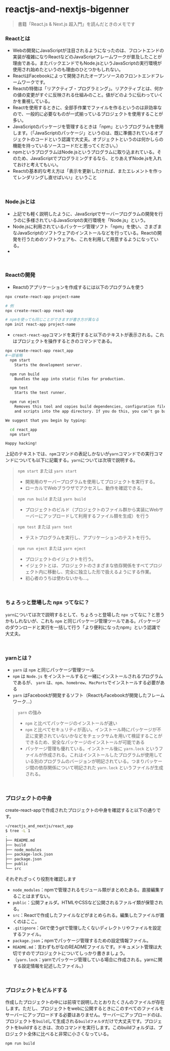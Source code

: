 # reactjs-and-nextjs-bigenner

> 書籍「React.js & Next.js 超入門」を読んだときのメモです

### Reactとは
* Webの開発にJavaScriptが注目されるようになったのは、フロントエンドの実装が複雑になりReactなどのJavaScriptフレームワークが普及したことが理由である。またバックエンドでもNode.jsというJavaScriptの実行環境が使用され始めたというのも理由のひとつかもしれない。
* ReactはFacebookによって開発されたオープンソースのフロントエンドフレームワークです。
* Reactの特徴は「リアクティブ・プログラミング」。リアクティブとは、何かの値の変更がすぐに反映される仕組みのこと。値がどのように伝わっていくかを重視している。
* Reactを使用するときに、全部手作業でファイルを作るというのは非効率なので、一般的に必要なものが一式揃っているプロジェクトを使用することが多い。
* JavaScriptのパッケージを管理するときは「npm」というプログラムを使用します。（「JavaScriptのパッケージ」というのは、既に準備されているオブジェクトのコードという認識で大丈夫。オブジェクトというのは何かしらの機能を持っているソースコードだと思ってください。）
* npmというプログラムはNode.jsというプログラムに取り込まれている。そのため、JavaScriptでプログラミングするなら、とりあえずNode.jsを入れておけと考えてもいい。
* Reactの基本的な考え方は「表示を更新したければ、またエレメントを作ってレンダリングし直せばいい」ということ

<br>

### Node.jsとは
* 上記でも軽く説明したように、JavaScriptでサーバープログラムの開発を行うのに多様されているJavaScriptの実行環境を「Node.js」という。
* Node.jsに利用されているパッケージ管理ソフト「npm」を使い、さまざまなJavaScriptのソフトウェアのインストールなどを行っている。Reactの開発を行うためのソフトウェアも、これを利用して用意するようになっている。
*

<br>

### Reactの開発
* Reactのアプリケーションを作成するには以下のプログラムを使う
```sh
npx create-react-app project-name

# 例
npx create-react-app react-app

# npmを使っても同じことができますが書き方が異なる
npm init react-app project-name
```
* `creact-react-app`コマンドを実行すると以下のテキストが表示される。これはプロジェクトを操作するときのコマンドである。
```sh
npx create-react-app react_app
#一部省略
  npm start
    Starts the development server.

  npm run build
    Bundles the app into static files for production.

  npm test
    Starts the test runner.

  npm run eject
    Removes this tool and copies build dependencies, configuration files
    and scripts into the app directory. If you do this, you can’t go back!

We suggest that you begin by typing:

  cd react_app
  npm start

Happy hacking!
```
上記のテキストでは、`npm`コマンドの表記しかないが`yarn`コマンドでの実行コマンドについても以下に記載する。`yarn`については次項で説明する。
>`npm start` または `yarn start`
> * 開発用のサーバープログラムを使用してプロジェクトを実行する。
> * ローカルでWebブラウザでアクセスし、動作を確認できる。

>`npm run build` または `yarn build`
>   * プロジェクトのビルド（プロジェクトのファイル群から実装にWebサーバーにアップロードして利用するファイル類を生成）を行う

>`npm test` または `yarn test`
>   * テストプログラムを実行し、アプリケーションのテストを行う。

>`npm run eject` または `yarn eject`
>   * プロジェクトのイジェクトを行う。
>   * イジェクトとは、プロジェクトのさまざまな依存関係をすべてプロジェクト内に移動し、完全に独立した形で扱えるようにする作業。
>   * 初心者のうちは使わないかも...。

<br>

### ちょろっと登場した npx ってなに？
`yarn`については次で説明するとして、ちょろっと登場した `npx` ってなに？と思うかもしれないが、これも `npm` と同じパッケージ管理ツールである。パッケージのダウンロードと実行を一括して行う「より便利になったnpm」という認識で大丈夫。

<br>

### yarnとは？
* `yarn` は `npm` と同じパッケージ管理ツール
* `npm` は `Node.js` をインストールすると一緒にインストールされるプログラムであるが、 `yarn` は、`npm`、`homebrew`、`MacPorts`でインストールする必要がある
* `yarn` はFacebookが開発するソフト（ReactもFacebookが開発したフレームワーク...）
>`yarn` の強み
>   * `npm` と比べてパッケージのインストールが速い
>   * `npm` と比べてセキュリティが高い。インストール時にパッケージが不正に変更されていないかなどをチェックサムを用いて検証することができるため、安全なパッケージのインストールが可能である
>   * パッケージ管理も優れている。インストール後に `yarn.lock` というファイルが作成される。これはインストールしたプログラムが使用している別のプログラムのバージョンが明記されている。つまりパッケージ間の依存関係について明記された `yarn.lock` というファイルが生成される。

<br>

### プロジェクトの中身
create-react-appで作成されたプロジェクトの中身を確認すると以下の通りです。
```sh
~/reactjs_and_nextjs/react_app
$ tree -L 1
.
├── README.md
├── build
├── node_modules
├── package-lock.json
├── package.json
├── public
└── src
```
それぞれざっくり役割を確認します
* `node_modules`：npmで管理されるモジュール類がまとめたある。直接編集することはまずない。
* `public`：公開フォルダ。HTMLやCSSなど公開されるファルイ類が保管される。
* `src`：Reactで作成したファイルなどがまとめられる。編集したファイルが置くのはここ。
* `.gitignore`：Gitで使うgitで管理したくないディレクトリやファイルを設定するファイル。
* `package.json`；npmでパッケージ管理するための設定情報ファイル。
* `README.md`：言わずもがなのREADMEファイルです。ドキュメント管理は大切ですのでプロジェクトについてしっかり書きましょう。
* （`yarn.lock`：yarnでパッケージ管理している場合に作成される。yarnに関する設定情報を記述したファイル。）

<br>

### プロジェクトをビルドする
作成したプロジェクトの中には前項で説明したとおりたくさんのファイルが存在します。ただし、プロジェクトをwebに公開するときにこのすべてのファイルをサーバーにアップロードする必要はありません。サーバーにアップロードのは、プロジェクトを`build`して生成される`buildフォルダ`だけで大丈夫です。プロジェクトをbuildするときは、次のコマンドを実行します。このbuildフォルダは、プロジェクト全体に比べると非常に小さくなっている。
```sh
npm run build
```

